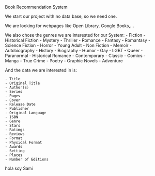Book Recommendation System 

We start our project with no data base, so we need one.

We are looking for webpages like Open Library, Google Books,... 

We also chose the genres we are interested for our System:
    - Fiction
    - Historical Fiction
    - Mystery
    - Thriller
    - Romance
    - Fantasy
    - Romantasy
    - Science Fiction
    - Horror
    - Young Adult
    - Non Fiction
    - Memoir
    - Autobiography
    - History
    - Biography
    - Humor
    - Gay
    - LGBT
    - Queer
    - Paranormal
    - Historical Romance
    - Contemporary
    - Classic
    - Comics
    - Manga
    - True Crime
    - Poetry
    - Graphic Novels
    - Adventure

And the data we are interested in is:

    - Title
    - Original Title
    - Author(s)
    - Series
    - Pages
    - Cover
    - Release Date
    - Publisher
    - Original Language
    - ISBN 
    - Genre
    - Stars
    - Ratings
    - Reviews
    - Format
    - Physical Format
    - Awards
    - Setting 
    - Places
    - Number of Editions

hola soy Sami